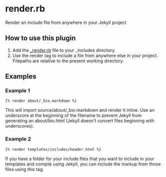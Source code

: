 render.rb
=========

Render an include file from anywhere in your Jekyll project


## How to use this plugin

1. Add the [_render.rb](https://github.com/cfarm/render.rb) file to your _includes directory.
2. Use the render tag to include a file from anywhere else in your project. Filepaths are relative to the present working directory.

## Examples

### Example 1
`{% render about/_bio.markdown %}`

This will import source/about/_bio.markdown and render it inline. Use an underscore at the beginning of the filename to prevent Jekyll from generating an about/bio.html (Jekyll doesn't convert files beginning with underscores).

### Example 2
`{% render templates/includes/header.html %}`

If you have a folder for your include files that you want to include in your templates and compile using Jekyll, you can include the markup from those files using this tag.